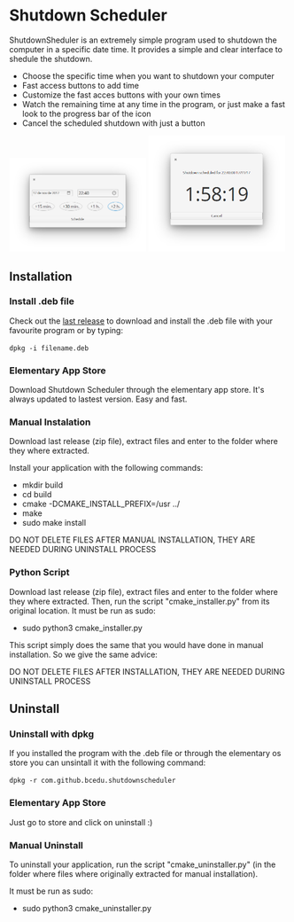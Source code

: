 # Shutdown Scheduler


<p>ShutdownSheduler is an extremely simple program used to shutdown the computer in a specific date time. It provides a simple and clear interface to shedule the shutdown.</p>
        <ul>
            <li>Choose the specific time when you want to shutdown your computer</li>
            <li>Fast access buttons to add time</li>
            <li>Customize the fast acces buttons with your own times</li>
            <li>Watch the remaining time at any time in the program, or just make a fast look to the progress bar of the icon</li>
            <li>Cancel the scheduled shutdown with just a button</li>
        </ul>
        
<p float="left">
  <img src="/data/init_window.png" width="49%" />
  <img src="/data/final_window.png" width="49%" /> 
</p>
     
        

## Installation

### Install .deb file

Check out the [last release](https://github.com/bcedu/ShutdownScheduler/releases/tag/v1.2.1) to download and install the .deb file with your favourite program or by typing:

`dpkg -i filename.deb`

### Elementary App Store

Download Shutdown Scheduler through the elementary app store. It's always updated to lastest version.
Easy and fast.

### Manual Instalation

Download last release (zip file), extract files and enter to the folder where they where extracted.

Install your application with the following commands:
- mkdir build
- cd build
- cmake -DCMAKE_INSTALL_PREFIX=/usr ../
- make
- sudo make install

DO NOT DELETE FILES AFTER MANUAL INSTALLATION, THEY ARE NEEDED DURING UNINSTALL PROCESS

### Python Script

Download last release (zip file), extract files and enter to the folder where they where extracted. Then, run the script "cmake_installer.py" from its original location. It must be run as sudo:

- sudo python3 cmake_installer.py

This script simply does the same that you would have done in manual installation. So we give the same advice:

DO NOT DELETE FILES AFTER INSTALLATION, THEY ARE NEEDED DURING UNINSTALL PROCESS

## Uninstall

### Uninstall with dpkg

If you installed the program with the .deb file or through the elementary os store you can unsintall it with the following command:

`dpkg -r com.github.bcedu.shutdownscheduler`

### Elementary App Store

Just go to store and click on uninstall :)

### Manual Uninstall

To uninstall your application, run the script "cmake_uninstaller.py" (in the folder where files where originally extracted for manual installation).

It must be run as sudo:
- sudo python3 cmake_uninstaller.py
